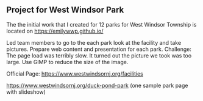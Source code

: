## Project for West Windsor Park 
The the initial work that I created for 12 parks for West Windsor Township is located on https://emilywwp.github.io/

Led team members to go to the each park look at the facility and take pictures. Prepare web content and presentation for each park. 
Challenge: The page load was terribly slow. It turned out the picture we took was too large. Use GIMP to reduce the size of the image. 




Official Page: 
https://www.westwindsornj.org/facilities

https://www.westwindsornj.org/duck-pond-park  (one sample park page with slideshow)



